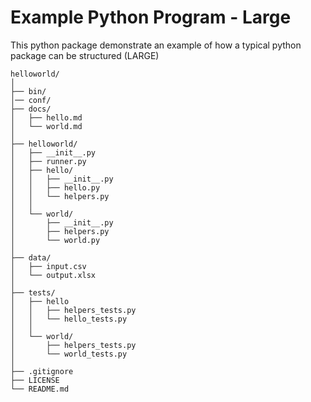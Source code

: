 # Example Python Program - Large
This python package demonstrate an example of how a typical python package can be structured (LARGE)

```
helloworld/
│
├── bin/
│── conf/
├── docs/
│   ├── hello.md
│   └── world.md
│
├── helloworld/
│   ├── __init__.py
│   ├── runner.py
│   ├── hello/
│   │   ├── __init__.py
│   │   ├── hello.py
│   │   └── helpers.py
│   │
│   └── world/
│       ├── __init__.py
│       ├── helpers.py
│       └── world.py
│
├── data/
│   ├── input.csv
│   └── output.xlsx
│
├── tests/
│   ├── hello
│   │   ├── helpers_tests.py
│   │   └── hello_tests.py
│   │
│   └── world/
│       ├── helpers_tests.py
│       └── world_tests.py
│
├── .gitignore
├── LICENSE
└── README.md
```